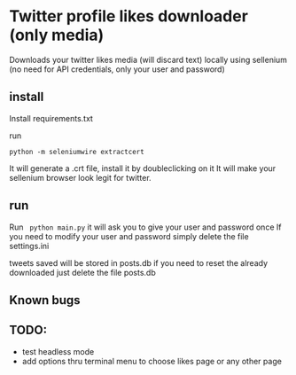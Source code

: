 # Twitter profile likes downloader (only media)

Downloads your twitter likes media (will discard text) locally using sellenium (no need for API credentials, only your user and password)

## install

Install requirements.txt

run 
```
python -m seleniumwire extractcert
```

It will generate a .crt file, install it by doubleclicking on it
It will make your sellenium browser look legit for twitter.

## run

Run ``` python main.py``` it will ask you to give your user and password once
If you need to modify your user and password simply delete the file settings.ini

tweets saved will be stored in posts.db if you need to reset the already downloaded just delete the file posts.db

## Known bugs


## TODO:

- test headless mode
- add options thru terminal menu to choose likes page or any other page
